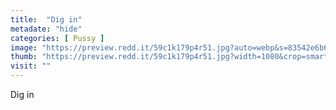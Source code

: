 ```yaml
---
title:  "Dig in"
metadate: "hide"
categories: [ Pussy ]
image: "https://preview.redd.it/59c1k179p4r51.jpg?auto=webp&s=83542e6b639542c54d9ced403e4d477569f0900f"
thumb: "https://preview.redd.it/59c1k179p4r51.jpg?width=1080&crop=smart&auto=webp&s=ac6102e021e59915564c98476c8bf41ff75c5d62"
visit: ""
---
```

Dig in
